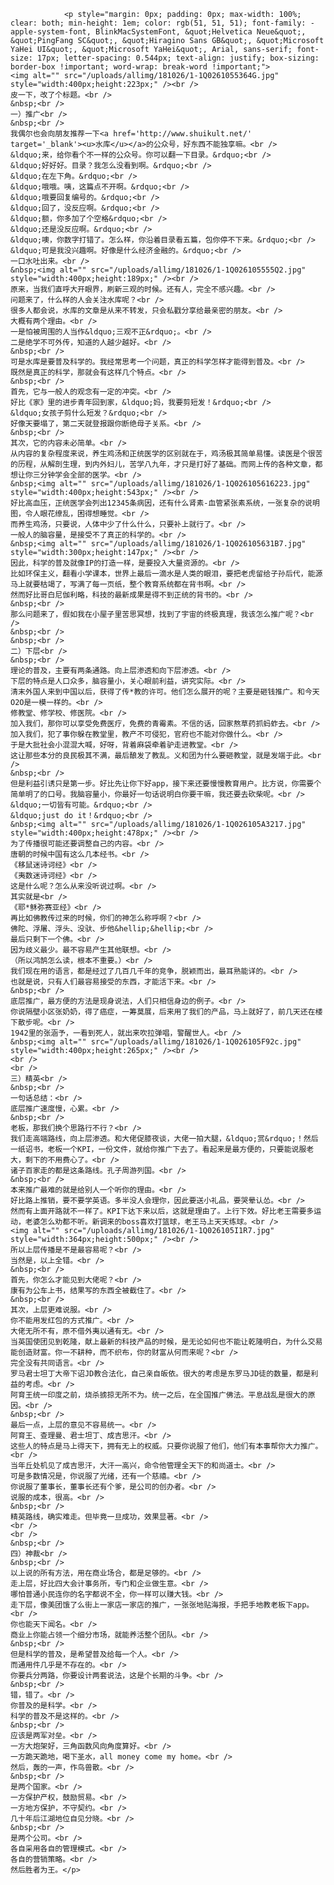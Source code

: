 
				<p style="margin: 0px; padding: 0px; max-width: 100%; clear: both; min-height: 1em; color: rgb(51, 51, 51); font-family: -apple-system-font, BlinkMacSystemFont, &quot;Helvetica Neue&quot;, &quot;PingFang SC&quot;, &quot;Hiragino Sans GB&quot;, &quot;Microsoft YaHei UI&quot;, &quot;Microsoft YaHei&quot;, Arial, sans-serif; font-size: 17px; letter-spacing: 0.544px; text-align: justify; box-sizing: border-box !important; word-wrap: break-word !important;">
	<img alt="" src="/uploads/allimg/181026/1-1Q0261055364G.jpg" style="width:400px;height:223px;" /><br />
	皮一下，改了个标题。<br />
	&nbsp;<br />
	一）推广<br />
	&nbsp;<br />
	我偶尔也会向朋友推荐一下<a href='http://www.shuikult.net/' target='_blank'><u>水库</u></a>的公众号，好东西不能独享嘛。<br />
	&ldquo;来，给你看个不一样的公众号。你可以翻一下目录。&rdquo;<br />
	&ldquo;好好好。目录？我怎么没看到啊。&rdquo;<br />
	&ldquo;在左下角。&rdquo;<br />
	&ldquo;哦哦。咦，这篇点不开啊。&rdquo;<br />
	&ldquo;哦要回复编号的。&rdquo;<br />
	&ldquo;回了，没反应啊。&rdquo;<br />
	&ldquo;额，你多加了个空格&rdquo;<br />
	&ldquo;还是没反应啊。&rdquo;<br />
	&ldquo;噢，你数字打错了。怎么样，你沿着目录看五篇，包你停不下来。&rdquo;<br />
	&ldquo;可是我没兴趣啊。好像是什么经济金融的。&rdquo;<br />
	一口水吐出来。<br />
	&nbsp;<img alt="" src="/uploads/allimg/181026/1-1Q026105555Q2.jpg" style="width:400px;height:189px;" /><br />
	原来，当我们直呼大开眼界，刷新三观的时候。还有人，完全不感兴趣。<br />
	问题来了，什么样的人会关注水库呢？<br />
	很多人都会说，水库的文章是从来不转发，只会私戳分享给最亲密的朋友。<br />
	大概有两个理由。<br />
	一是怕被周围的人当作&ldquo;三观不正&rdquo;。<br />
	二是绝学不可外传，知道的人越少越好。<br />
	&nbsp;<br />
	可是水库是要普及科学的。我经常思考一个问题，真正的科学怎样才能得到普及。<br />
	既然是真正的科学，那就会有这样几个特点。<br />
	&nbsp;<br />
	首先，它与一般人的观念有一定的冲突。<br />
	好比《家》里的进步青年回到家，&ldquo;妈，我要剪短发！&rdquo;<br />
	&ldquo;女孩子剪什么短发？&rdquo;<br />
	好像天要塌了，第二天就登报跟你断绝母子关系。<br />
	&nbsp;<br />
	其次，它的内容未必简单。<br />
	从内容的复杂程度来说，养生鸡汤和正统医学的区别就在于，鸡汤极其简单易懂。读医是个很苦的历程，从解剖生理，到内外妇儿，苦学八九年，才只是打好了基础。而网上传的各种文章，都想让你三分钟学会全部的医学。<br />
	&nbsp;<img alt="" src="/uploads/allimg/181026/1-1Q026105616223.jpg" style="width:400px;height:543px;" /><br />
	好比高血压，正统医学会列出12345条病因，还有什么肾素-血管紧张素系统，一张复杂的说明图，令人眼花缭乱，困得想睡觉。<br />
	而养生鸡汤，只要说，人体中少了什么什么，只要补上就行了。<br />
	一般人的脑容量，是接受不了真正的科学的。<br />
	&nbsp;<img alt="" src="/uploads/allimg/181026/1-1Q026105631B7.jpg" style="width:300px;height:147px;" /><br />
	因此，科学的普及就像IP的打造一样，是要投入大量资源的。<br />
	比如环保主义，翻看小学课本，世界上最后一滴水是人类的眼泪，要把老虎留给子孙后代，能源马上就要枯竭了，写满了每一页纸，整个教育系统都在背书啊。<br />
	然而好比哥白尼伽利略，科技的最新成果是得不到正统的背书的。<br />
	&nbsp;<br />
	那么问题来了，假如我在小屋子里苦思冥想，找到了宇宙的终极真理，我该怎么推广呢？<br />
	&nbsp;<br />
	&nbsp;<br />
	二）下层<br />
	&nbsp;<br />
	理论的普及，主要有两条通路。向上层渗透和向下层渗透。<br />
	下层的特点是人口众多，脑容量小，关心眼前利益，讲究实际。<br />
	清末外国人来到中国以后，获得了传*教的许可。他们怎么展开的呢？主要是砸钱推广。和今天O2O是一模一样的。<br />
	修教堂、修学校、修医院。<br />
	加入我们，那你可以享受免费医疗，免费的青霉素。不信的话，回家熬草药抓蚂蚱去。<br />
	加入我们，犯了事你躲在教堂里，教产不可侵犯，官府也不能对你做什么。<br />
	于是大批社会小混混大喊，好呀，背着麻袋牵着驴走进教堂。<br />
	这让那些本分的良民极其不满，最后酿发了教乱。义和团为什么要砸教堂，就是发端于此。<br />
	&nbsp;<br />
	但是利益引诱只是第一步。好比先让你下好app，接下来还要慢慢教育用户。比方说，你需要个简单明了的口号。我脑容量小，你最好一句话说明白你要干嘛，我还要去砍柴呢。<br />
	&ldquo;一切皆有可能。&rdquo;<br />
	&ldquo;just do it！&rdquo;<br />
	&nbsp;<img alt="" src="/uploads/allimg/181026/1-1Q026105A3217.jpg" style="width:400px;height:478px;" /><br />
	为了传播很可能还要调整自己的内容。<br />
	唐朝的时候中国有这么几本经书。<br />
	《移鼠迷诗诃经》<br />
	《夷数迷诗诃经》<br />
	这是什么呢？怎么从来没听说过啊。<br />
	其实就是<br />
	《耶*稣弥赛亚经》<br />
	再比如佛教传过来的时候，你们的神怎么称呼啊？<br />
	佛陀、浮屠、浮头、没驮、步他&hellip;&hellip;<br />
	最后只剩下一个佛。<br />
	因为歧义最少。最不容易产生其他联想。<br />
	（所以鸿鹄怎么读，根本不重要。）<br />
	我们现在用的语言，都是经过了几百几千年的竞争，脱颖而出，最耳熟能详的。<br />
	也就是说，只有人们最容易接受的东西，才能活下来。<br />
	&nbsp;<br />
	底层推广，最方便的方法是现身说法，人们只相信身边的例子。<br />
	你说隔壁小区张奶奶，得了癌症，一筹莫展，后来用了我们的产品，马上就好了，前几天还在楼下散步呢。<br />
	1942里的张涵予，一看到死人，就出来吹拉弹唱，警醒世人。<br />
	&nbsp;<img alt="" src="/uploads/allimg/181026/1-1Q026105F92c.jpg" style="width:400px;height:265px;" /><br />
	<br />
	<br />
	三）精英<br />
	&nbsp;<br />
	一句话总结：<br />
	底层推广速度慢，心累。<br />
	&nbsp;<br />
	老板，那我们换个思路行不行？<br />
	我们走高端路线，向上层渗透。和大佬促膝夜谈，大佬一拍大腿，&ldquo;赏&rdquo;！然后一纸诏书，老板一个KPI，一份文件，就给你推广下去了。看起来是最方便的，只要能说服老大，剩下的不用费心了。<br />
	诸子百家走的都是这条路线。孔子周游列国。<br />
	&nbsp;<br />
	本来推广最难的就是给别人一个听你的理由。<br />
	好比路上推销，要不要学英语。多半没人会理你，因此要送小礼品，要哭晕认怂。<br />
	然而有上面开路就不一样了。KPI下达下来以后，这就是理由了。上行下效。好比老王需要多运动，老婆怎么劝都不听。新调来的boss喜欢打篮球，老王马上天天练球。<br />
	<img alt="" src="/uploads/allimg/181026/1-1Q026105I1R7.jpg" style="width:364px;height:500px;" /><br />
	所以上层传播是不是最容易呢？<br />
	当然是，以上全错。<br />
	&nbsp;<br />
	首先，你怎么才能见到大佬呢？<br />
	康有为公车上书，结果写的东西全被截住了。<br />
	&nbsp;<br />
	其次，上层更难说服。<br />
	你不能用发红包的方式推广。<br />
	大佬无所不有，原不借外夷以通有无。<br />
	当英国使团见到乾隆，献上最新的科技产品的时候，是无论如何也不能让乾隆明白，为什么交易能创造财富。你一不耕种，而不织布，你的财富从何而来呢？<br />
	完全没有共同语言。<br />
	罗马君士坦丁大帝下诏JD教合法化，自己亲自皈依。很大的考虑是东罗马JD徒的数量，都是利益的考虑。<br />
	阿育王统一印度之前，烧杀掳掠无所不为。统一之后，在全国推广佛法。平息战乱是很大的原因。<br />
	&nbsp;<br />
	最后一点，上层的意见不容易统一。<br />
	阿育王、查理曼、君士坦丁、成吉思汗。<br />
	这些人的特点是马上得天下，拥有无上的权威。只要你说服了他们，他们有本事帮你大力推广。<br />
	当年丘处机见了成吉思汗，大汗一高兴，命令他管理全天下的和尚道士。<br />
	可是多数情况是，你说服了光绪，还有一个慈禧。<br />
	你说服了董事长，董事长还有个爹，是公司的创办者。<br />
	说服的成本，很高。<br />
	&nbsp;<br />
	精英路线，确实难走。但毕竟一旦成功，效果显著。<br />
	<br />
	<br />
	&nbsp;<br />
	四）神裁<br />
	&nbsp;<br />
	以上说的所有方法，用在商业场合，都是足够的。<br />
	走上层，好比四大会计事务所，专门和企业做生意。<br />
	哪怕普通小民连你的名字都说不全，你一样可以赚大钱。<br />
	走下层，像美团饿了么街上一家店一家店的推广，一张张地贴海报，手把手地教老板下app。<br />
	你也能天下闻名。<br />
	商业上你能占领一个细分市场，就能养活整个团队。<br />
	&nbsp;<br />
	但是科学的普及，是希望普及给每一个人。<br />
	而通用件几乎是不存在的。<br />
	你要兵分两路，你要设计两套说法，这是个长期的斗争。<br />
	&nbsp;<br />
	错，错了。<br />
	你普及的是科学。<br />
	科学的普及不是这样的。<br />
	&nbsp;<br />
	应该是两军对垒。<br />
	一方大炮架好，三角函数风向角度算好。<br />
	一方跪天跪地，喝下圣水，all money come my home。<br />
	然后，轰的一声，作鸟兽散。<br />
	&nbsp;<br />
	是两个国家。<br />
	一方保护产权，鼓励贸易。<br />
	一方地方保护，不守契约。<br />
	几十年后江湖地位自见分晓。<br />
	&nbsp;<br />
	是两个公司。<br />
	各自采用各自的管理模式。<br />
	各自的营销策略。<br />
	然后胜者为王。</p>

          